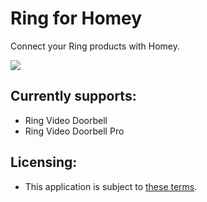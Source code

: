 # Ring for Homey
Connect your Ring products with Homey.

[![](https://www.paypalobjects.com/en_US/i/btn/btn_donate_LG.gif)](https://www.paypal.me/denniedegroot)

## Currently supports:
* Ring Video Doorbell
* Ring Video Doorbell Pro

## Licensing:
* This application is subject to [these terms](https://github.com/denniedegroot/com.ring/blob/master/LICENSE).
